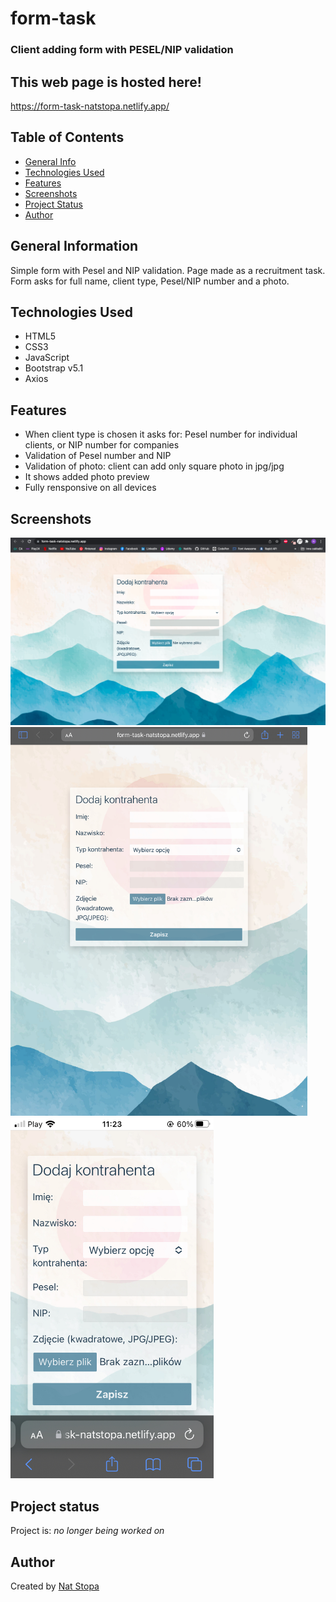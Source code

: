 # form-task
### Client adding form with PESEL/NIP validation

## This web page is hosted here!
 https://form-task-natstopa.netlify.app/

## Table of Contents
* [General Info](#general-information)
* [Technologies Used](#technologies-used)
* [Features](#features)
* [Screenshots](#screenshots)
* [Project Status](#project-status)
* [Author](#author)

## General Information
Simple form with Pesel and NIP validation. Page made as a recruitment task.
<br />
Form asks for full name, client type, Pesel/NIP number and a photo.

## Technologies Used
* HTML5
* CSS3
* JavaScript
* Bootstrap v5.1
* Axios

## Features
* When client type is chosen it asks for: Pesel number for individual clients, or NIP number for companies
* Validation of Pesel number and NIP
* Validation of photo: client can add only square photo in jpg/jpg
* It shows added photo preview
* Fully rensponsive on all devices

## Screenshots
![Example screenshot Desktop](./src/screenshot.png)
<img src="./src/screenshotipad.jpeg" width="475"/>
<img src="./src/screenshotiphone.jpeg" width="325"/>

## Project status
Project is: _no longer being worked on_ 

## Author
Created by [Nat Stopa](https://natstopa-portfolio.netlify.app/)
